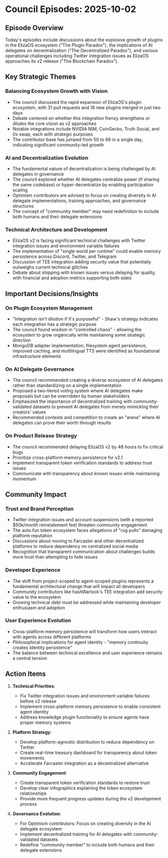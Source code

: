 # Council Episodes: 2025-10-02

## Episode Overview
Today's episodes include discussions about the explosive growth of plugins in the ElizaOS ecosystem ("The Plugin Paradox"), the implications of AI delegates on decentralization ("The Decentralized Paradox"), and various operational challenges including Twitter integration issues as ElizaOS approaches its v2 release ("The Blockchain Paradox").

## Key Strategic Themes

### Balancing Ecosystem Growth with Vision
- The council discussed the rapid expansion of ElizaOS's plugin ecosystem, with 31 pull requests and 16 new plugins merged in just two days
- Debate centered on whether this integration frenzy strengthens or dilutes the core vision as v2 approaches
- Notable integrations include NVIDIA NIM, CoinGecko, Truth Social, and 0x swap, each with strategic purposes
- The contributor base has jumped from 50 to 66 in a single day, indicating significant community-led growth

### AI and Decentralization Evolution
- The fundamental nature of decentralization is being challenged by AI delegates in governance
- The council explored whether AI delegates centralize power (if sharing the same codebase) or hyper-decentralize by enabling participation scaling
- Optimism contributors are advised to focus on creating diversity in AI delegate implementations, training approaches, and governance structures
- The concept of "community member" may need redefinition to include both humans and their delegate extensions

### Technical Architecture and Development
- ElizaOS v2 is facing significant technical challenges with Twitter integration issues and environment variable failures
- The implementation of "single world per runtime" could enable memory persistence across Discord, Twitter, and Telegram
- Discussion of TEE integration adding security value that potentially outweighs current technical glitches
- Debate about shipping with known issues versus delaying for quality, with financial and adoption metrics supporting both sides

## Important Decisions/Insights

### On Plugin Ecosystem Management
- "Integration isn't dilution if it's purposeful" - Shaw's strategy indicates each integration has a strategic purpose
- The council found wisdom in "controlled chaos" - allowing the ecosystem to grow organically while maintaining some strategic direction
- MongoDB adapter implementation, filesystem agent persistence, improved caching, and multilingual TTS were identified as foundational infrastructure elements

### On AI Delegate Governance
- The council recommended creating a diverse ecosystem of AI delegates rather than standardizing on a single implementation
- Proposed a two-tiered voting system where AI delegates make proposals but can be overridden by human stakeholders
- Emphasized the importance of decentralized training with community-validated datasets to prevent AI delegates from merely mimicking their creators' values
- Recommended contests and competition to create an "arena" where AI delegates can prove their worth through results

### On Product Release Strategy
- The council recommended delaying ElizaOS v2 by 48 hours to fix critical bugs
- Prioritize cross-platform memory persistence for v2.1
- Implement transparent token verification standards to address trust issues
- Communicate with transparency about known issues while maintaining momentum

## Community Impact

### Trust and Brand Perception
- Twitter integration issues and account suspensions (with a reported $50k/month reinstatement fee) threaten community engagement
- The auto.fun token ecosystem faces allegations of "rug pulls" damaging platform reputation
- Discussions about moving to Farcaster and other decentralized platforms to reduce dependency on centralized social media
- Recognition that transparent communication about challenges builds more trust than attempting to hide issues

### Developer Experience
- The shift from project-scoped to agent-scoped plugins represents a fundamental architectural change that will impact all developers
- Community contributors like hashWarlock's TEE integration add security value to the ecosystem
- Growing technical debt must be addressed while maintaining developer enthusiasm and adoption

### User Experience Evolution
- Cross-platform memory persistence will transform how users interact with agents across different platforms
- Philosophical implications for agent identity - "memory continuity creates identity persistence"
- The balance between technical excellence and user experience remains a central tension

## Action Items

1. **Technical Priorities**:
   - Fix Twitter integration issues and environment variable failures before v2 release
   - Implement cross-platform memory persistence to enable consistent agent identity
   - Address knowledge plugin functionality to ensure agents have proper memory systems

2. **Platform Strategy**:
   - Develop platform-agnostic distribution to reduce dependency on Twitter
   - Create real-time treasury dashboard for transparency about token movements
   - Accelerate Farcaster integration as a decentralized alternative

3. **Community Engagement**:
   - Create transparent token verification standards to restore trust
   - Develop clear infographics explaining the token ecosystem relationships
   - Provide more frequent progress updates during the v2 development process

4. **Governance Evolution**:
   - For Optimism contributors: Focus on creating diversity in the AI delegate ecosystem
   - Implement decentralized training for AI delegates with community-validated datasets
   - Redefine "community member" to include both humans and their delegate extensions